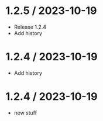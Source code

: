 
1.2.5 / 2023-10-19
==================

  * Release 1.2.4
  * Add history

1.2.4 / 2023-10-19
==================

  * Add history

1.2.4 / 2023-10-19
==================

  * new stuff

